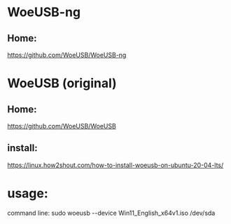 # WoeUSB-ng
## Home:
https://github.com/WoeUSB/WoeUSB-ng

# WoeUSB (original)
## Home:
https://github.com/WoeUSB/WoeUSB

## install:
https://linux.how2shout.com/how-to-install-woeusb-on-ubuntu-20-04-lts/

# usage:
command line: sudo woeusb --device Win11_English_x64v1.iso /dev/sda
